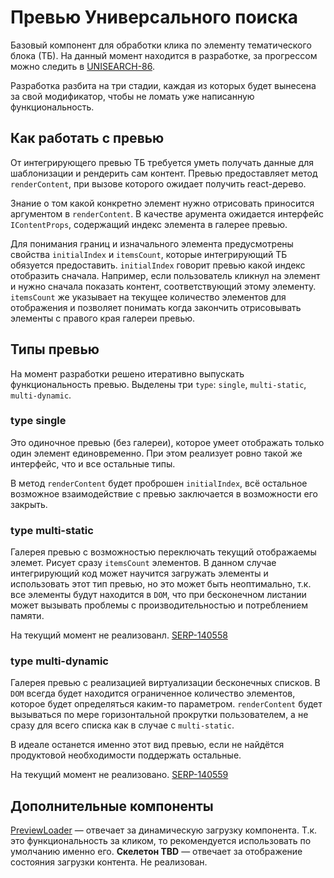 # Превью Универсального поиска

Базовый компонент для обработки клика по элементу тематического блока (ТБ). На данный момент находится в разработке, за прогрессом можно следить в [UNISEARCH-86](https://st.yandex-team.ru/UNISEARCH-86).

Разработка разбита на три стадии, каждая из которых будет вынесена за свой модификатор, чтобы не ломать уже написанную функциональность.

## Как работать с превью
От интегрирующего превью ТБ требуется уметь получать данные для шаблонизации и рендерить сам контент. Превью предоставляет метод `renderContent`, при вызове которого ожидает получить react-дерево.

Знание о том какой конкретно элемент нужно отрисовать приносится аргументом в `renderContent`. В качестве арумента ожидается интерфейс `IContentProps`, содержащий индекс элемента в галерее превью.

Для понимания границ и изначального элемента предусмотрены свойства `initialIndex` и `itemsCount`, которые интегрирующий ТБ обязуется предоставить. `initialIndex` говорит превью какой индекс отобразить сначала. Например, если пользователь кликнул на элемент и нужно сначала показать контент, соответствующий этому элементу. `itemsCount` же указывает на текущее количество элементов для отображения и позволяет понимать когда закончить отрисовывать элементы с правого края галереи превью.

## Типы превью
На момент разработки решено итеративно выпускать функциональность превью. Выделены три `type`: `single`, `multi-static`, `multi-dynamic`.

### type single
Это одиночное превью (без галереи), которое умеет отображать только один элемент единовременно. При этом реализует ровно такой же интерфейс, что и все остальные типы.

В метод `renderContent` будет проброшен `initialIndex`, всё остальное возможное взаимодействие с превью заключается в возможности его закрыть.

### type multi-static
Галерея превью с возможностью переключать текущий отображаемы элемет. Рисует сразу `itemsCount` элементов. В данном случае интегрирующий код может научится загружать элементы и использовать этот тип превью, но это может быть неоптимально, т.к. все элементы будут находится в `DOM`, что при бесконечном листании может вызывать проблемы с производительностью и потреблением памяти.

На текущий момент не реализованл. [SERP-140558](https://st.yandex-team.ru/SERP-140558)

### type multi-dynamic
Галерея превью с реализацией виртуализации бесконечных списков. В `DOM` всегда будет находится ограниченное количество элементов, которое будет определяться каким-то параметром. `renderContent` будет вызываться по мере горизонтальной прокрутки пользователем, а не сразу для всего списка как в случае с `multi-static`.

В идеале останется именно этот вид превью, если не найдётся продуктовой необходимости поддержать остальные.

На текущий момент не реализовано. [SERP-140559](https://st.yandex-team.ru/SERP-140559)

## Дополнительные компоненты
[PreviewLoader](../PreviewLoader) — отвечает за динамическую загрузку компонента. Т.к. это функциональность за кликом, то рекомендуется использовать по умолчанию именно его.
**Скелетон TBD** — отвечает за отображение состояния загрузки контента. Не реализован.

